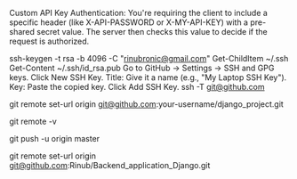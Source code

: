 



Custom API Key Authentication:
You're requiring the client to include a specific header (like X-API-PASSWORD or X-MY-API-KEY) with a pre-shared secret value. The server then checks this value to decide if the request is authorized.

ssh-keygen -t rsa -b 4096 -C "rinubronic@gmail.com"
Get-ChildItem ~/.ssh
Get-Content ~/.ssh/id_rsa.pub
Go to GitHub → Settings → SSH and GPG keys.
Click New SSH Key.
Title: Give it a name (e.g., "My Laptop SSH Key").
Key: Paste the copied key.
Click Add SSH Key.
ssh -T git@github.com



git remote set-url origin git@github.com:your-username/django_project.git

git remote -v


git push -u origin master




git remote set-url origin git@github.com:Rinub/Backend_application_Django.git